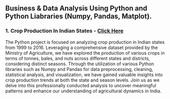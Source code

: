 ## Business & Data Analysis Using Python and Python Liabraries (Numpy, Pandas, Matplot).

### 1. Crop Production In Indian States - [Click Here](https://github.com/NikhilAsudani1/Analytics-Portfolio/blob/844e82a7c6047bf316c9f3656d8250a16cd11591/PYTHON/Crop%20Production%20In%20Indian%20States.ipynb)
The Python project is focused on analyzing crop production in Indian states from 1999 to 2016. Leveraging a comprehensive dataset provided by the Ministry of Agriculture, we have explored the production of various crops in terms of tonnes, bales, and nuts across different states and districts, considering distinct seasons. Through the utilization of various Python libraries such as Numpy and Pandas for data preprocessing, cleaning, statistical analysis, and visualization, we have gained valuable insights into crop production trends at both the state and season levels. Join us as we delve into this professionally conducted analysis to uncover meaningful patterns and enhance our understanding of agricultural dynamics in India.
